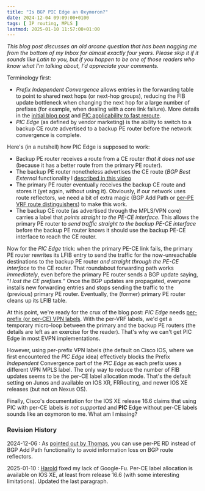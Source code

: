 ```yaml
---
title: "Is BGP PIC Edge an Oxymoron?"
date: 2024-12-04 09:09:00+0100
tags: [ IP routing, MPLS ]
lastmod: 2025-01-10 11:57:00+01:00
---
```

_This blog post discusses an old arcane question that has been nagging me from the bottom of my Inbox for almost exactly four years. Please skip it if it sounds like Latin to you, but if you happen to be one of those readers who know what I'm talking about, I'd appreciate your comments._

Terminology first:

* *Prefix Independent Convergence* allows entries in the forwarding table to point to shared next hops (or next-hop groups), reducing the FIB update bottleneck when changing the next hop for a large number of prefixes (for example, when dealing with a core link failure). More details in the [initial blog post](https://blog.ipspace.net/2012/01/prefix-independent-convergence-pic/) and [PIC applicability to fast reroute](/2020/11/fast-failover-implementation/).
* *PIC Edge* (as defined by vendor marketing) is the ability to switch to a backup CE route advertised to a backup PE router before the network convergence is complete.

Here's (in a nutshell) how PIC Edge is supposed to work:
<!--more-->
* Backup PE router receives a route from a CE router *that it does not use* (because it has a better route from the primary PE router).
* The backup PE router nonetheless advertises the CE route (*BGP Best External* functionality I [described in this video](https://my.ipspace.net/bin/get/MPLS101/BGP%20Best%20External.mp4?doccode=MPLS101)
* The primary PE router eventually receives the backup CE route and stores it (yet again, without using it). Obviously, if our network uses route reflectors, we need a bit of extra magic (BGP Add Path or [per-PE VRF route distinguishers](https://blog.ipspace.net/2011/02/load-balancing-in-mplsvpn-networks-with/)) to make this work.
* The backup CE route (as advertised through the MPLS/VPN core) carries a label that *points straight to the PE-CE interface*. This allows the primary PE router to *send traffic straight to the backup PE-CE interface* before the backup PE router knows it should use the backup PE-CE interface to reach the CE router.

Now for the *PIC Edge* trick: when the primary PE-CE link fails, the primary PE router rewrites its LFIB entry to send the traffic for the now-unreachable destinations to the backup PE router *and straight through the PE-CE interface* to the CE router. That roundabout forwarding path works *immediately*, even before the primary PE router sends a BGP update saying, "*I  lost the CE prefixes.*" Once the BGP updates are propagated, everyone installs new forwarding entries and stops sending the traffic to the (previous) primary PE router. Eventually, the (former) primary PE router cleans up its LFIB table.

At this point, we're ready for the crux of the blog post: *PIC Edge* needs [per-prefix (or per-CE) VPN labels](/2024/10/mpls-vpn-prefix-vrf-labels/). With the per-VRF labels, we'd get a temporary micro-loop between the primary and the backup PE routers (the details are left as an exercise for the reader). That's why we can't get PIC Edge in most EVPN implementations.

However, using per-prefix VPN labels (the default on Cisco IOS, where we first encountered the *PIC Edge* idea) effectively blocks the Prefix *Independent* Convergence part of the *PIC Edge* as each prefix uses a different VPN MPLS label. The only way to reduce the number of FIB updates seems to be the per-CE label allocation mode. That's the default setting on Junos and available on IOS XR, FRRouting, and newer IOS XE releases (but not on Nexus OS).

Finally, Cisco's documentation for the IOS XE release 16.6 claims that using PIC with per-CE labels *is not supported* and **PIC** Edge without per-CE labels sounds like an oxymoron to me. What am I missing?

### Revision History

2024-12-06
: As [pointed out by Thomas](https://blog.ipspace.net/2024/12/pic-edge-oxymoron/#2478), you can use per-PE RD instead of BGP Add Path functionality to avoid information loss on BGP route reflectors.

2025-01-10
: [Harold](https://blog.ipspace.net/2024/12/pic-edge-oxymoron/#2503) fixed my lack of Google-Fu. Per-CE label allocation is available on IOS XE, at least from release 16.6 (with some interesting limitations). Updated the last paragraph.